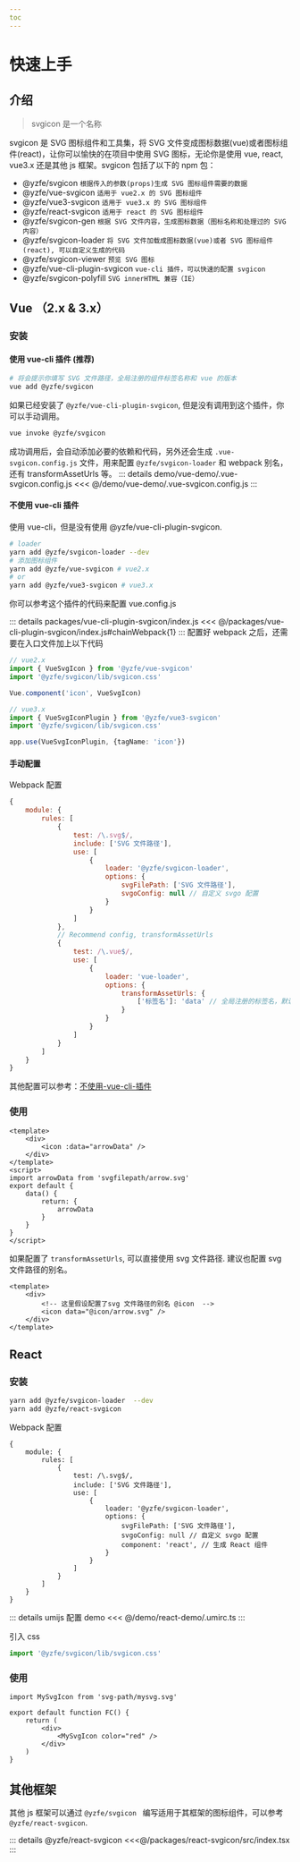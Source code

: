 ```yaml
---
toc
---
```

# 快速上手
## 介绍
> svgicon 是一个名称

svgicon 是 SVG 图标组件和工具集，将 SVG 文件变成图标数据(vue)或者图标组件(react)，让你可以愉快的在项目中使用 SVG 图标，无论你是使用 vue, react, vue3.x 还是其他 js 框架。svgicon 包括了以下的 npm 包：

- @yzfe/svgicon `根据传入的参数(props)生成 SVG 图标组件需要的数据`
- @yzfe/vue-svgicon `适用于 vue2.x 的 SVG 图标组件`
- @yzfe/vue3-svgicon `适用于 vue3.x 的 SVG 图标组件`
- @yzfe/react-svgicon `适用于 react 的 SVG 图标组件`
- @yzfe/svgicon-gen `根据 SVG 文件内容，生成图标数据（图标名称和处理过的 SVG 内容）`
- @yzfe/svgicon-loader `将 SVG 文件加载成图标数据(vue)或者 SVG 图标组件(react), 可以自定义生成的代码`
- @yzfe/svgicon-viewer `预览 SVG 图标`
- @yzfe/vue-cli-plugin-svgicon `vue-cli 插件，可以快速的配置 svgicon`
- @yzfe/svgicon-polyfill `SVG innerHTML 兼容（IE）`

## Vue （2.x & 3.x）
### 安装
#### 使用 vue-cli 插件 (推荐)
```bash
# 将会提示你填写 SVG 文件路径，全局注册的组件标签名称和 vue 的版本
vue add @yzfe/svgicon
```

如果已经安装了 `@yzfe/vue-cli-plugin-svgicon`, 但是没有调用到这个插件，你可以手动调用。
```bash
vue invoke @yzfe/svgicon
```

成功调用后，会自动添加必要的依赖和代码，另外还会生成 `.vue-svgicon.config.js` 文件，用来配置 `@yzfe/svgicon-loader` 和 webpack 别名，还有 transformAssetUrls 等。
::: details demo/vue-demo/.vue-svgicon.config.js
<<< @/demo/vue-demo/.vue-svgicon.config.js
:::

#### 不使用 vue-cli 插件
使用 vue-cli，但是没有使用 @yzfe/vue-cli-plugin-svgicon.

```bash
# loader
yarn add @yzfe/svgicon-loader --dev
# 添加图标组件
yarn add @yzfe/vue-svgicon # vue2.x
# or
yarn add @yzfe/vue3-svgicon # vue3.x
```
你可以参考这个插件的代码来配置 vue.config.js

::: details packages/vue-cli-plugin-svgicon/index.js
<<< @/packages/vue-cli-plugin-svgicon/index.js#chainWebpack{1}
:::
配置好 webpack 之后，还需要在入口文件加上以下代码

```ts
// vue2.x
import { VueSvgIcon } from '@yzfe/vue-svgicon'
import '@yzfe/svgicon/lib/svgicon.css'

Vue.component('icon', VueSvgIcon)
```

```ts
// vue3.x
import { VueSvgIconPlugin } from '@yzfe/vue3-svgicon'
import '@yzfe/svgicon/lib/svgicon.css'

app.use(VueSvgIconPlugin, {tagName: 'icon'})
```

#### 手动配置
Webpack 配置
```js
{
    module: {
        rules: [
            {
                test: /\.svg$/,
                include: ['SVG 文件路径'],
                use: [
                    {
                        loader: '@yzfe/svgicon-loader',
                        options: {
                            svgFilePath: ['SVG 文件路径'],
                            svgoConfig: null // 自定义 svgo 配置
                        }
                    }
                ]
            },
            // Recommend config, transformAssetUrls
            {
                test: /\.vue$/,
                use: [
                    {
                        loader: 'vue-loader',
                        options: {
                            transformAssetUrls: {
                                ['标签名']: 'data' // 全局注册的标签名，默认是 icon
                            }
                        }
                    }
                ]
            }
        ]
    }
}
```

其他配置可以参考：[不使用-vue-cli-插件](./#不使用-vue-cli-插件)

### 使用
```vue
<template>
    <div>
        <icon :data="arrowData" />
    </div>
</template>
<script>
import arrowData from 'svgfilepath/arrow.svg'
export default {
    data() {
        return: {
            arrowData
        }
    }
}
</script>
```
如果配置了 `transformAssetUrls`, 可以直接使用 svg 文件路径. 建议也配置 svg 文件路径的别名。

```vue
<template>
    <div>
        <!-- 这里假设配置了svg 文件路径的别名 @icon  -->
        <icon data="@icon/arrow.svg" />
    </div>
</template>
```


## React
### 安装
```bash
yarn add @yzfe/svgicon-loader  --dev
yarn add @yzfe/react-svgicon
```

Webpack 配置
```js{13}
{
    module: {
        rules: [
            {
                test: /\.svg$/,
                include: ['SVG 文件路径'],
                use: [
                    {
                        loader: '@yzfe/svgicon-loader',
                        options: {
                            svgFilePath: ['SVG 文件路径'],
                            svgoConfig: null // 自定义 svgo 配置
                            component: 'react', // 生成 React 组件
                        }
                    }
                ]
            }
        ]
    }
}
```
::: details umijs 配置 demo
<<< @/demo/react-demo/.umirc.ts
:::

引入 css
```ts
import '@yzfe/svgicon/lib/svgicon.css'
```
### 使用
```tsx
import MySvgIcon from 'svg-path/mysvg.svg'

export default function FC() {
    return (
        <div>
            <MySvgIcon color="red" />
        </div>
    )
}
```

## 其他框架
其他 js 框架可以通过 `@yzfe/svgicon ` 编写适用于其框架的图标组件，可以参考 `@yzfe/react-svgicon`.

::: details @yzfe/react-svgicon
<<<@/packages/react-svgicon/src/index.tsx
:::